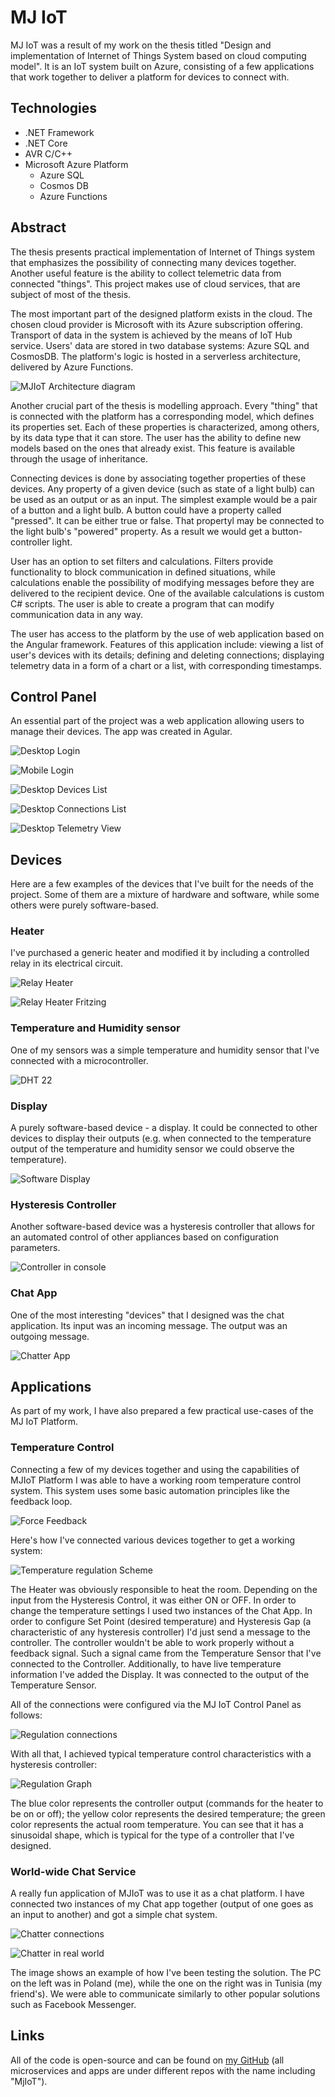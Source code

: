 # MJ IoT

MJ IoT was a result of my work on the thesis titled "Design and implementation of
Internet of Things System based on cloud computing model". It is an IoT system
built on Azure, consisting of a few applications that work together to deliver a
platform for devices to connect with.

## Technologies

- .NET Framework
- .NET Core
- AVR C/C++
- Microsoft Azure Platform
    - Azure SQL
    - Cosmos DB
    - Azure Functions

## Abstract

The thesis presents practical implementation of Internet of Things system that
emphasizes the possibility of connecting many devices together. Another useful
feature is the ability to collect telemetric data from connected "things". This
project makes use of cloud services, that are subject of most of the thesis.

The most important part of the designed platform exists in the cloud. The chosen
cloud provider is Microsoft with its Azure subscription offering. Transport of
data in the system is achieved by the means of IoT Hub service. Users' data are
stored in two database systems: Azure SQL and CosmosDB. The platform's logic is
hosted in a serverless architecture, delivered by Azure Functions.

![MJIoT Architecture diagram](./Ilustracje/MJIoT%20Scheme.png)

Another crucial part of the thesis is modelling approach. Every "thing" that is
connected with the platform has a corresponding model, which defines its
properties set. Each of these properties is characterized, among others, by its
data type that it can store. The user has the ability to define new models based
on the ones that already exist. This feature is available through the usage of
inheritance.

Connecting devices is done by associating together properties of these devices.
Any property of a given device (such as state of a light bulb) can be used as an
output or as an input. The simplest example would be a pair of a button and a
light bulb. A button could have a property called "pressed". It can be either
true or false. That propertyl may be connected to the light bulb's "powered"
property. As a result we would get a button-controller light.

User has an option to set filters and calculations. Filters provide
functionality to block communication in defined situations, while calculations
enable the possibility of modifying messages before they are delivered to the
recipient device. One of the available calculations is custom C# scripts. The
user is able to create a program that can modify communication data in any way.

The user has access to the platform by the use of web application based on the
Angular framework. Features of this application include: viewing a list of
user's devices with its details; defining and deleting connections; displaying
telemetry data in a form of a chart or a list, with corresponding timestamps.

## Control Panel

An essential part of the project was a web application allowing users to manage
their devices. The app was created in Agular.

![Desktop Login](./Ilustracje/mac/webapp_login.png)

![Mobile Login](./Ilustracje/ios/IMG_2312.PNG)

![Desktop Devices List](./Ilustracje/mac/Zrzut%20ekranu%202018-08-22%20o%2021.00.59.png)

![Desktop Connections List](./Ilustracje/mac/Zrzut%20ekranu%202018-08-22%20o%2021.04.34.png)

![Desktop Telemetry View](./Ilustracje/mac/Zrzut%20ekranu%202018-08-22%20o%2021.07.37.png)

## Devices

Here are a few examples of the devices that I've built for the needs of the
project. Some of them are a mixture of hardware and software, while some others
were purely software-based.

### Heater

I've purchased a generic heater and modified it by including a controlled relay
in its electrical circuit.

![Relay Heater](./Ilustracje/relay_heater.PNG)

![Relay Heater Fritzing](./Ilustracje/Relay_fritzing.png)

### Temperature and Humidity sensor

One of my sensors was a simple temperature and humidity sensor that I've connected with a microcontroller.

![DHT 22](./Ilustracje/dht22.JPG)

### Display

A purely software-based device - a display. It could be connected to other
devices to display their outputs (e.g. when connected to the temperature output
of the temperature and humidity sensor we could observe the temperature).

![Software Display](./Ilustracje/Display_device.PNG)

### Hysteresis Controller

Another software-based device was a hysteresis controller that allows for an
automated control of other appliances based on configuration parameters.

![Controller in console](./Ilustracje/controller_console_device.PNG)

### Chat App

One of the most interesting "devices" that I designed was the chat application.
Its input was an incoming message. The output was an outgoing message.

![Chatter App](./Ilustracje/Chatter.PNG)

## Applications

As part of my work, I have also prepared a few practical use-cases of the MJ IoT
Platform.

### Temperature Control

Connecting a few of my devices together and using the capabilities of MJIoT
Platform I was able to have a working room temperature control system. This
system uses some basic automation principles like the feedback loop.

![Force Feedback](./Ilustracje/force%20feedback.png)

Here's how I've connected various devices together to get a working system:

![Temperature regulation Scheme](./Ilustracje/temperature_regulation_scheme.PNG)

The Heater was obviously responsible to heat the room. Depending on the input
from the Hysteresis Control, it was either ON or OFF. In order to change the
temperature settings I used two instances of the Chat App. In order to configure
Set Point (desired temperature) and Hysteresis Gap (a characteristic of any
hysteresis controller) I'd just send a message to the controller. The controller
wouldn't be able to work properly without a feedback signal. Such a signal came
from the Temperature Sensor that I've connected to the Controller. Additionally,
to have live temperature information I've added the Display. It was connected to
the output of the Temperature Sensor.

All of the connections were configured via the MJ IoT Control Panel as follows:

![Regulation connections](./Ilustracje/regulacja_connections.PNG)

With all that, I achieved typical temperature control characteristics with a
hysteresis controller:


![Regulation Graph](./Ilustracje/mjiot-temp-control-graph.png)

The blue color represents the controller output (commands for the heater to be
on or off); the yellow color represents the desired temperature; the green color
represents the actual room temperature. You can see that it has a sinusoidal
shape, which is typical for the type of a controller that I've designed.

### World-wide Chat Service

A really fun application of MJIoT was to use it as a chat platform. I have
connected two instances of my Chat app together (output of one goes as
an input to another) and got a simple chat system.

![Chatter connections](./Ilustracje/chatters_connections.png)

![Chatter in real world](./Ilustracje/chatters_connection.PNG)

The image shows an example of how I've been testing the solution. The PC on the
left was in Poland (me), while the one on the right was in Tunisia (my
friend's). We were able to communicate similarly to other popular solutions such
as Facebook Messenger.

## Links

All of the code is open-source and can be found on [my
GitHub](https://github.com/marcinjahn) (all microservices and apps are under
different repos with the name including "MjIoT").